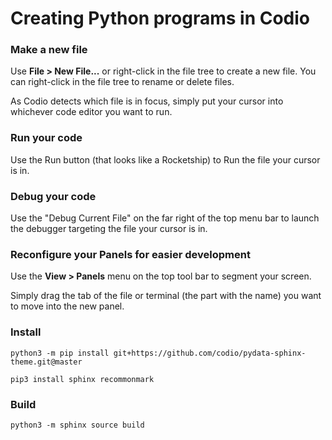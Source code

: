 # Creating Python programs in Codio

### Make a new file
Use **File > New File...** or right-click in the file tree to create a new file. You can right-click in the file tree to rename or delete files.

As Codio detects which file is in focus, simply put your cursor into whichever code editor you want to run.

### Run your code
Use the Run button (that looks like a Rocketship) to Run the file your cursor is in.

### Debug your code
Use the "Debug Current File" on the far right of the top menu bar to launch the debugger targeting the file your cursor is in.

### Reconfigure your Panels for easier development
Use the **View > Panels** menu on the top tool bar to segment your screen.

Simply drag the tab of the file or terminal (the part with the name) you want to move into the new panel.

### Install

```
python3 -m pip install git+https://github.com/codio/pydata-sphinx-theme.git@master
```

```
pip3 install sphinx recommonmark
```

### Build

```
python3 -m sphinx source build
```

